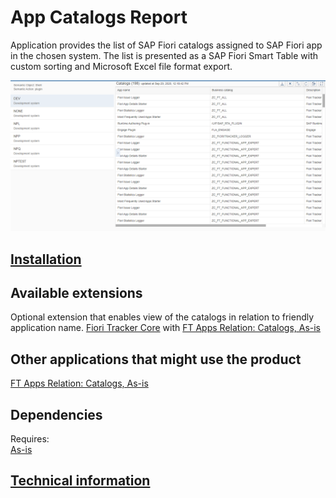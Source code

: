# App Catalogs Report

Application provides the list of SAP Fiori catalogs assigned to SAP Fiori app in the chosen system. The list is presented as a SAP Fiori Smart Table with custom sorting and Microsoft Excel file format export.

[![](res/ac.png) ](res/ac.png) 

## [Installation](inst.md)

## Available extensions
Optional extension that enables view of the catalogs in relation to friendly application name.
[Fiori Tracker Core](../../core/SPS02/main.md) with [FT Apps Relation: Catalogs, As-is](../../apps-rel-catalogs-asis/FPS01/main.md)

## Other applications that might use the product
[FT Apps Relation: Catalogs, As-is](../../apps-rel-catalogs-asis/FPS01/main.md)

## Dependencies
Requires:  
[As-is](../../asis/FPS01/main.md)

## [Technical information](tech.md)


